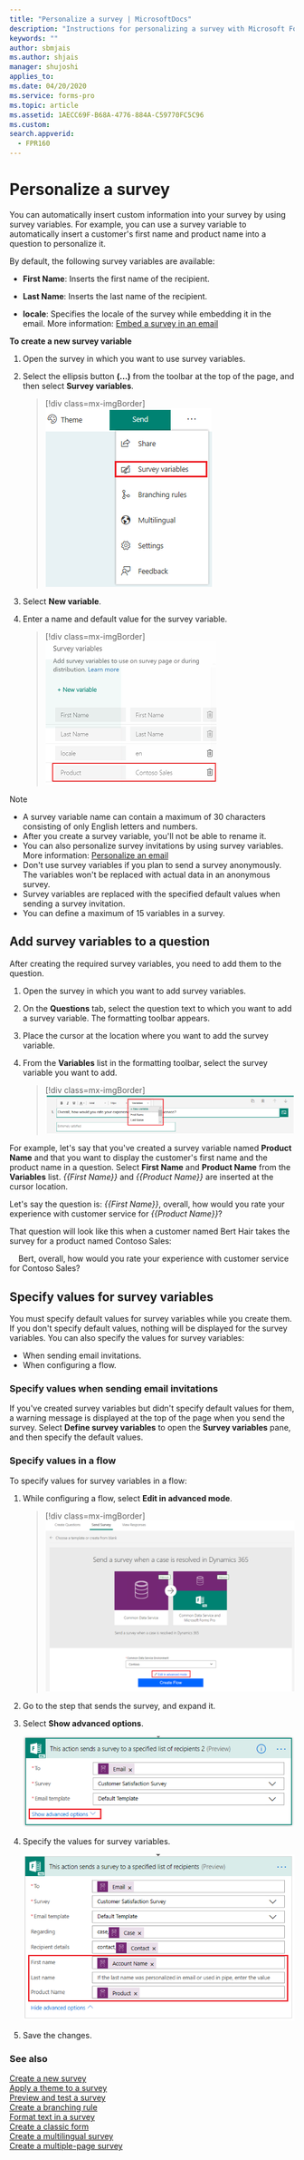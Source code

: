 ```yaml
---
title: "Personalize a survey | MicrosoftDocs"
description: "Instructions for personalizing a survey with Microsoft Forms Pro"
keywords: ""
author: sbmjais
ms.author: shjais
manager: shujoshi
applies_to: 
ms.date: 04/20/2020
ms.service: forms-pro
ms.topic: article
ms.assetid: 1AECC69F-B68A-4776-884A-C59770FC5C96
ms.custom: 
search.appverid:
  - FPR160
---
```


# Personalize a survey

You can automatically insert custom information into your survey by using survey variables. For example, you can use a survey variable to automatically insert a customer's first name and product name into a question to personalize it.

By default, the following survey variables are available:

- **First Name**: Inserts the first name of the recipient.

- **Last Name**: Inserts the last name of the recipient.

- **locale**: Specifies the locale of the survey while embedding it in the email. More information: [Embed a survey in an email](send-survey-email.md#embed-a-survey-in-an-email)

**To create a new survey variable**

1.	Open the survey in which you want to use survey variables.

2.	Select the ellipsis button **(…)** from the toolbar at the top of the page, and then select **Survey variables**.

    > [!div class=mx-imgBorder]
    > ![Survey variables button](media/custom-data-button.png "Survey variables button")

3.	Select **New variable**.

5.	Enter a name and default value for the survey variable.

    > [!div class=mx-imgBorder]
    > ![New survey variable created](media/new-survey-variable.png "New survey variable created")

> [!NOTE]
> - A survey variable name can contain a maximum of 30 characters consisting of only English letters and numbers.
> - After you create a survey variable, you'll not be able to rename it.
> - You can also personalize survey invitations by using survey variables. More information: [Personalize an email](send-survey-email.md#personalize-an-email)
> - Don't use survey variables if you plan to send a survey anonymously. The variables won't be replaced with actual data in an anonymous survey.
> - Survey variables are replaced with the specified default values when sending a survey invitation.
> - You can define a maximum of 15 variables in a survey.

## Add survey variables to a question

After creating the required survey variables, you need to add them to the question. 

1.	Open the survey in which you want to add survey variables.

2.	On the **Questions** tab, select the question text to which you want to add a survey variable. The formatting toolbar appears.

3.	Place the cursor at the location where you want to add the survey variable.

4.	From the **Variables** list in the formatting toolbar, select the survey variable you want to add.

    > [!div class=mx-imgBorder]
    > ![Add survey variables](media/add-pipe-data.png "Add survey variables")

For example, let's say that you've created a survey variable named **Product Name** and that you want to display the customer's first name and the product name in a question. Select **First Name** and **Product Name** from the **Variables** list. *{{First Name}}* and *{{Product Name}}* are inserted at the cursor location.

Let's say the question is:
*{{First Name}}*, overall, how would you rate your experience with customer service for *{{Product Name}}*?

That question will look like this when a customer named Bert Hair takes the survey for a product named Contoso Sales:

&nbsp;&nbsp;&nbsp;&nbsp;Bert, overall, how would you rate your experience with customer service for Contoso Sales?

## Specify values for survey variables

You must specify default values for survey variables while you create them. If you don't specify default values, nothing will be displayed for the survey variables. You can also specify the values for survey variables:

- When sending email invitations.
- When configuring a flow.

### Specify values when sending email invitations

If you've created survey variables but didn't specify default values for them, a warning message is displayed at the top of the page when you send the survey. Select **Define survey variables** to open the **Survey variables** pane, and then specify the default values.

### Specify values in a flow

To specify values for survey variables in a flow:

1.	While configuring a flow, select **Edit in advanced mode**.

    > [!div class=mx-imgBorder]
    > ![Edit a flow in advanced mode](media/flow-advanced-mode.png "Edit a flow in advanced mode")

2.	Go to the step that sends the survey, and expand it.

3.	Select **Show advanced options**.

    ![Show advanced options for a step in a flow](media/flow-step-advanced-options-button.png "Show advanced options for a step in a flow")

4.	Specify the values for survey variables.

    ![Specify values for survey variables](media/flow-step-advanced-options.png "Specify values for survey variables")

5.	Save the changes.

### See also

[Create a new survey](create-new-survey.md)<br>
[Apply a theme to a survey](apply-theme.md)<br>
[Preview and test a survey](preview-test-survey.md)<br>
[Create a branching rule](create-branching-rule.md)<br>
[Format text in a survey](survey-text-format.md)<br>
[Create a classic form](create-classic-form.md)<br>
[Create a multilingual survey](create-multilingual-survey.md)<br>
[Create a multiple-page survey](create-multipage-survey.md)
